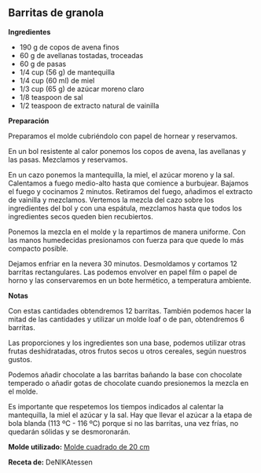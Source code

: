 ## Barritas de granola

**Ingredientes**

- 190 g de copos de avena finos
- 60 g de avellanas tostadas, troceadas
- 60 g de pasas
- 1/4 cup (56 g) de mantequilla
- 1/4 cup (60 ml) de miel
- 1/3 cup (65 g) de azúcar moreno claro
- 1/8 teaspoon de sal
- 1/2 teaspoon de extracto natural de vainilla

**Preparación**

Preparamos el molde cubriéndolo con papel de hornear y reservamos.

En un bol resistente al calor ponemos los copos de avena, las avellanas y las pasas. Mezclamos y reservamos.

En un cazo ponemos la mantequilla, la miel, el azúcar moreno y la sal. Calentamos a fuego medio-alto hasta que comience a burbujear. Bajamos el fuego y cocinamos 2 minutos. Retiramos del fuego, añadimos el extracto de vainilla y mezclamos.
Vertemos la mezcla del cazo sobre los ingredientes del bol y con una espátula, mezclamos hasta que todos los ingredientes secos queden bien recubiertos.

Ponemos la mezcla en el molde y la repartimos de manera uniforme. Con las manos humedecidas presionamos con fuerza para que quede lo más compacto posible.

Dejamos enfriar en la nevera 30 minutos. Desmoldamos y cortamos 12 barritas rectangulares. Las podemos envolver en papel film o papel de horno y las conservaremos en un bote hermético, a temperatura ambiente.

**Notas**

Con estas cantidades obtendremos 12 barritas. También podemos hacer la mitad de las cantidades y utilizar un molde loaf o de pan, obtendremos 6 barritas.

Las proporciones y los ingredientes son una base, podemos utilizar otras frutas deshidratadas, otros frutos secos u otros cereales, según nuestros gustos.

Podemos añadir chocolate a las barritas bañando la base con chocolate temperado o añadir gotas de chocolate cuando presionemos la mezcla en el molde.

Es importante que respetemos los tiempos indicados al calentar la mantequilla, la miel el azúcar y la sal. Hay que llevar el azúcar a la etapa de bola blanda (113 ºC - 116 ºC) porque si no las barritas, una vez frías, no quedarán sólidas y se desmoronarán.

**Molde utilizado:** [Molde cuadrado de 20 cm](../../moldes-y-utensilios.md)

**Receta de:** DeNIKAtessen
